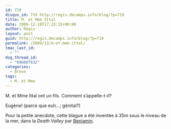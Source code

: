 ```yaml
---
id: 719
disqus_id: 719 http://regis.decamps.info/blog/?p=719
title: M. et Mme Ittal
date: 2008-12-10T17:23:15+00:00
author: Régis
layout: post
guid: http://regis.decamps.info/blog/?p=719
permalink: /2008/12/m-et-mme-ittal/
tmac_last_id:
  - ""
dsq_thread_id:
  - "696007632"
categories:
  - Brève
tags:
  - M. et Mme
---
```

M. et Mme Ittal ont un fils. Comment s’appelle-t-il?
  
<!--more-->


  
Eugène! (parce que euh…; génital?)

Pour la petite anecdote, cette blague a été inventée à 35m sous le niveau de la mer, dans la _Death Valley_ par [Benjamin](http://www.new.facebook.com/profile.php?id=746033657).
